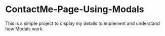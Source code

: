 # ContactMe-Page-Using-Modals
This is a simple project to display my details to implement and understand how Modals work. 
